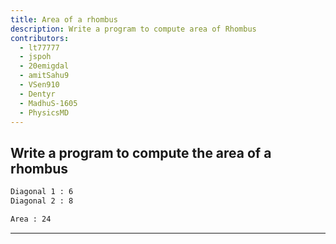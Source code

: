 ```yaml
---
title: Area of a rhombus
description: Write a program to compute area of Rhombus
contributors:
  - lt77777
  - jspoh
  - 20emigdal
  - amitSahu9
  - VSen910
  - Dentyr
  - MadhuS-1605
  - PhysicsMD
---
```


## Write a program to compute the area of a rhombus

```txt
Diagonal 1 : 6
Diagonal 2 : 8

Area : 24
```

---
